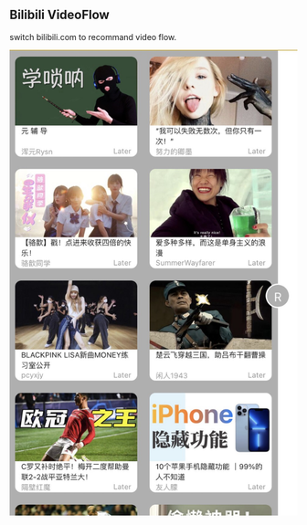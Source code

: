 ## Bilibili VideoFlow

switch bilibili.com to recommand video flow.

![alt text](https://github.com/homfen/bilibili-videoflow/blob/master/screenshot.jpg?raw=true)
